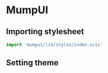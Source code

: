 # MumpUI

## Importing stylesheet

```jsx
import 'mumpui/lib/styles/index.scss'
```

## Setting theme
